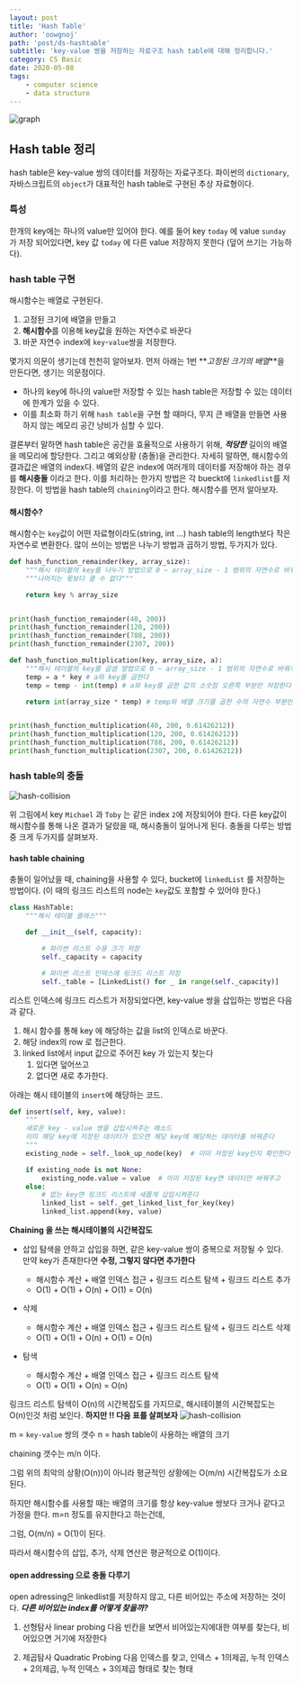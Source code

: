 ```yaml
---
layout: post
title: 'Hash Table'
author: 'oowgnoj'
path: 'post/ds-hashtable'
subtitle: 'key-value 쌍을 저장하는 자료구조 hash table에 대해 정리합니다.'
category: CS Basic
date: 2020-05-08
tags:
    - computer science
    - data structure
---
```


![graph](./../images/in-post/data-structure/hash-table.png)

## Hash table 정리

hash table은 key-value 쌍의 데이터를 저장하는 자료구조다. 파이썬의 `dictionary`, 자바스크립트의 `object`가 대표적인 hash table로 구현된 추상 자료형이다.

### 특성

한개의 key에는 하나의 value만 있어야 한다.
예를 들어 key `today` 에 value `sunday` 가 저장 되어있다면, key 값 `today` 에 다른 value 저장하지 못한다 (덮어 쓰기는 가능하다).

### hash table 구현

해시함수는 배열로 구현된다.

1. 고정된 크기에 배열을 만들고
2. **해시함수**를 이용해 key값을 원하는 자연수로 바꾼다
3. 바꾼 자연수 index에 `key`-`value`쌍을 저장한다.

몇가지 의문이 생기는데 천천히 알아보자.
먼저 아래는 1번 **_고정된 크기의 배열_**을 만든다면, 생기는 의문점이다.

-   하나의 key에 하나의 value만 저장할 수 있는 hash table은 저장할 수 있는 데이터에 한계가 있을 수 있다.
-   이를 최소화 하기 위해 `hash table`을 구현 할 때마다, 무지 큰 배열을 만들면 사용하지 않는 메모리 공간 낭비가 심할 수 있다.

결론부터 말하면 hash table은 공간을 효율적으로 사용하기 위해, **_적당한_** 길이의 배열을 메모리에 할당한다. 그리고 예외상황 (충돌)을 관리한다. 자세히 말하면, 해시함수의 결과값은 배열의 index다. 배열의 같은 index에 여러개의 데이터를 저장해야 하는 경우를 **해시충돌** 이라고 한다. 이를 처리하는 한가지 방법은 각 bueckt에 `linkedlist`를 저장한다. 이 방법을 hash table의 `chaining`이라고 한다. 해시함수를 먼저 알아보자.

#### 해시함수?

해시함수는 `key`값이 어떤 자료형이라도(string, int ...) hash table의 length보다 작은 자연수로 변환한다. 많이 쓰이는 방법은 나누기 방법과 곱하기 방법, 두가지가 있다.

```python
def hash_function_remainder(key, array_size):
    """해시 테이블의 key를 나누기 방법으로 0 ~ array_size - 1 범위의 자연수로 바꿔주는 함수"""
    """나머지는 몫보다 클 수 없다"""

    return key % array_size


print(hash_function_remainder(40, 200))
print(hash_function_remainder(120, 200))
print(hash_function_remainder(788, 200))
print(hash_function_remainder(2307, 200))
```

```python
def hash_function_multiplication(key, array_size, a):
    """해시 테이블의 key를 곱셈 방법으로 0 ~ array_size - 1 범위의 자연수로 바꿔주는 함수"""
    temp = a * key # a와 key를 곱한다
    temp = temp - int(temp) # a와 key를 곱한 값의 소숫점 오른쪽 부분만 저장한다

    return int(array_size * temp) # temp와 배열 크기를 곱한 수의 자연수 부분만 리턴한다


print(hash_function_multiplication(40, 200, 0.61426212))
print(hash_function_multiplication(120, 200, 0.61426212))
print(hash_function_multiplication(788, 200, 0.61426212))
print(hash_function_multiplication(2307, 200, 0.61426212))
```

### hash table의 충돌

![hash-collision](./../images/in-post/data-structure/hash-collision.png)

위 그림에서 key `Michael` 과 `Toby` 는 같은 index `2`에 저장되어야 한다. 다른 key값이 해시함수를 통해 나온 결과가 달랐을 때, 해시충돌이 일어나게 된다. 충돌을 다루는 방법 중 크게 두가지를 살펴보자.

#### hash table chaining

충돌이 일어났을 때, chaining을 사용할 수 있다, bucket에 `linkedList` 를 저장하는 방법이다.
(이 때의 링크드 리스트의 node는 `key`값도 포함할 수 있어야 한다.)

```python
class HashTable:
    """해시 테이블 클래스"""

    def __init__(self, capacity):

        # 파이썬 리스트 수용 크기 저장
        self._capacity = capacity

        # 파이썬 리스트 인덱스에 링크드 리스트 저장
        self._table = [LinkedList() for _ in range(self._capacity)]

```

리스트 인덱스에 링크드 리스트가 저장되었다면, key-value 쌍을 삽입하는 방법은 다음과 같다.

1. 해시 함수를 통해 key 에 해당하는 값을 list의 인덱스로 바꾼다.
2. 해당 index의 row 로 접근한다.
3. linked list에서 input 값으로 주어진 key 가 있는지 찾는다
    1. 있다면 덮어쓰고
    2. 없다면 새로 추가한다.

아래는 해시 테이블의 `insert`에 해당하는 코드.

```python
def insert(self, key, value):
    """
    새로운 key - value 쌍을 삽입시켜주는 메소드
    이미 해당 key에 저장된 데이터가 있으면 해당 key에 해당하는 데이터를 바꿔준다
    """
    existing_node = self._look_up_node(key)  # 이미 저장된 key인지 확인한다

    if existing_node is not None:
        existing_node.value = value  # 이미 저장된 key면 데이터만 바꿔주고
    else:
        # 없는 key면 링크드 리스트에 새롭게 삽입시켜준다
        linked_list = self._get_linked_list_for_key(key)
        linked_list.append(key, value)
```

**Chaining 을 쓰는 해시테이블의 시간복잡도**

-   삽입
    탐색을 안하고 삽입을 하면, 같은 key-value 쌍이 중복으로 저장될 수 있다.
    만약 key가 존재한다면 **수정, 그렇지 않다면 추가한다**

    -   해시함수 계산 + 배열 인덱스 접근 + 링크드 리스트 탐색 + 링크드 리스트 추가
    -   O(1) + O(1) + O(n) + O(1) = O(n)

-   삭제

    -   해시함수 계산 + 배열 인덱스 접근 + 링크드 리스트 탐색 + 링크드 리스트 삭제
    -   O(1) + O(1) + O(n) + O(1) = O(n)

-   탐색
    -   해시함수 계산 + 배열 인덱스 접근 + 링크드 리스트 탐색
    -   O(1) + O(1) + O(n) = O(n)

링크드 리스트 탐색이 O(n)의 시간복잡도를 가지므로, 해시테이블의 시간복잡도는 O(n)인것 처럼 보인다.
**하지만 !! 다음 표를 살펴보자**
![hash-collision](./../images/in-post/data-structure/time-complexity.png)

m = `key-value` 쌍의 갯수
n = hash table이 사용하는 배열의 크기

chaining 갯수는 m/n 이다.

그럼 위의 최악의 상황(O(n))이 아니라 평균적인 상황에는 O(m/n) 시간복잡도가 소요된다.

하지만 해시함수를 사용할 때는 배열의 크기를 항상 key-value 쌍보다 크거나 같다고 가정을 한다.
m=n 정도를 유지한다고 하는건데,

그럼, O(m/n) = O(1)이 된다.

따라서 해시함수의 삽입, 추가, 삭제 연산은 평균적으로 O(1)이다.

#### open addressing 으로 충돌 다루기

open adressing은 linkedlist를 저장하지 않고, 다른 비어있는 주소에 저장하는 것이다.
**_다른 비어있는 index를 어떻게 찾을까?_**

1. 선형탐사 linear probing
   다음 빈칸을 보면서 비어있는지에대한 여부를 찾는다, 비어있으면 거기에 저장한다

2) 제곱탐사 Quadratic Probing
   다음 인덱스를 찾고, 인덱스 + 1의제곱, 누적 인덱스 + 2의제곱, 누적 인덱스 + 3의제곱 형태로 찾는 형태
